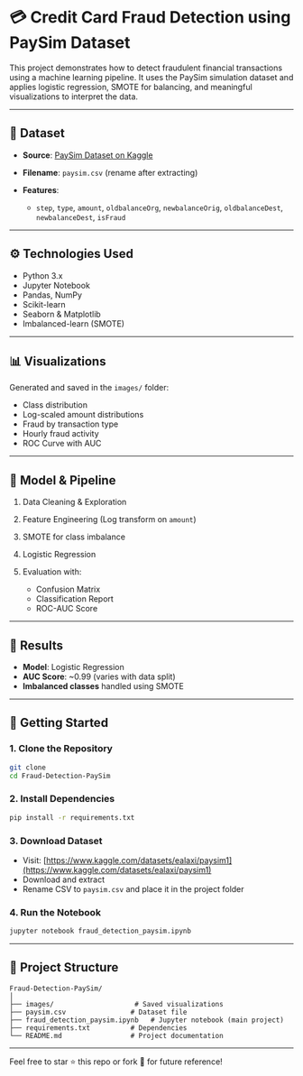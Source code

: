 # 💳 Credit Card Fraud Detection using PaySim Dataset

This project demonstrates how to detect fraudulent financial transactions using a machine learning pipeline. It uses the PaySim simulation dataset and applies logistic regression, SMOTE for balancing, and meaningful visualizations to interpret the data.

---

## 📁 Dataset

* **Source**: [PaySim Dataset on Kaggle](https://www.kaggle.com/datasets/ealaxi/paysim1)
* **Filename**: `paysim.csv` (rename after extracting)
* **Features**:

  * `step`, `type`, `amount`, `oldbalanceOrg`, `newbalanceOrig`, `oldbalanceDest`, `newbalanceDest`, `isFraud`

---

## ⚙️ Technologies Used

* Python 3.x
* Jupyter Notebook
* Pandas, NumPy
* Scikit-learn
* Seaborn & Matplotlib
* Imbalanced-learn (SMOTE)

---

## 📊 Visualizations

Generated and saved in the `images/` folder:

* Class distribution
* Log-scaled amount distributions
* Fraud by transaction type
* Hourly fraud activity
* ROC Curve with AUC

---

## 🧪 Model & Pipeline

1. Data Cleaning & Exploration
2. Feature Engineering (Log transform on `amount`)
3. SMOTE for class imbalance
4. Logistic Regression
5. Evaluation with:

   * Confusion Matrix
   * Classification Report
   * ROC-AUC Score

---

## 📝 Results

* **Model**: Logistic Regression
* **AUC Score**: \~0.99 (varies with data split)
* **Imbalanced classes** handled using SMOTE

---

## 🚀 Getting Started

### 1. Clone the Repository

```bash
git clone 
cd Fraud-Detection-PaySim
```

### 2. Install Dependencies

```bash
pip install -r requirements.txt
```

### 3. Download Dataset

* Visit: [https://www.kaggle.com/datasets/ealaxi/paysim1](https://www.kaggle.com/datasets/ealaxi/paysim1)
* Download and extract
* Rename CSV to `paysim.csv` and place it in the project folder

### 4. Run the Notebook

```bash
jupyter notebook fraud_detection_paysim.ipynb
```

---

## 📁 Project Structure

```
Fraud-Detection-PaySim/
│
├── images/                    # Saved visualizations
├── paysim.csv                # Dataset file
├── fraud_detection_paysim.ipynb   # Jupyter notebook (main project)
├── requirements.txt          # Dependencies               
└── README.md                 # Project documentation
```


---

Feel free to star ⭐ this repo or fork 🍴 for future reference!
